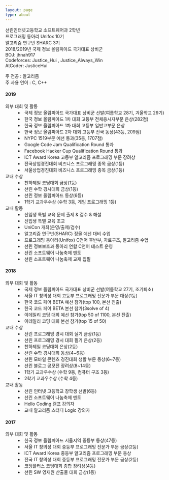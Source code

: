 ```yaml
---
layout: page
type: about
---
```


<p>
  선린인터넷고등학교 소프트웨어과 2학년<br>
  프로그래밍 동아리 Unifox 10기<br>
  알고리즘 연구반 SHARC 3기<br>
  2018/2019년 국제 정보 올림피아드 국가대표 상비군<br>
  BOJ: jhnah917<br>
  Codeforces: Justice_Hui , Justice_Always_Win<br>
  AtCoder: JusticeHui
</p>

<p>
  주 전공 : 알고리즘<br>
  주 사용 언어 : C, C++
</p>

<p>
  <h4>2019</h4>
  <dl>
    <dt>외부 대회 및 활동</dt>
    <dd>
      <li>국제 정보 올림피아드 국가대표 상비군 선발(여름학교 28기, 겨울학교 29기)</li>
      <li>한국 정보 올림피아드 1차 대회 고등부 전체응시자부문 은상(282점)</li>
      <li>한국 정보 올림피아드 1차 대회 고등부 일반고부문 은상</li>
      <li>한국 정보 올림피아드 2차 대회 고등부 전국 동상(43등, 209점)</li>
      <li>NYPC 1519부문 예선 통과(35등, 1707점)</li>
      <li>Google Code Jam Qualification Round 통과</li>
      <li>Facebook Hacker Cup Qualification Round 통과</li>
      <li>ICT Award Korea 고등부 알고리즘 프로그래밍 부문 장려상</li>
      <li>전국상업경진대회 비즈니스 프로그래밍 종목 금상(1등)</li>
      <li>서울상업경진대회 비즈니스 프로그래밍 종목 금상(1등)</li>
    </dd>
    <dt>교내 수상</dt>
    <dd>
      <li>천하제일 코딩대회 금상(1등)</li>
      <li>선린 수학 경시대회 금상(1등)</li>
      <li>선린 정보 올림피아드 동상(6등)</li>
      <li>1학기 교과우수상 (수학 3등, 게임 프로그래밍 1등)</li>
    </dd>
    <dt>교내 활동</dt>
    <dd>
      <li>신입생 특별 교육 문제 출제 &amp; 검수 &amp; 해설</li>
      <li>신입생 특별 교육 조교</li>
      <li>UniCon 개최(운영/출제/검수)</li>
      <li>알고리즘 연구반(SHARC) 정올 예선 대비 수업</li>
      <li>프로그래밍 동아리(Unifox) C언어 후반부, 자료구조, 알고리즘 수업</li>
      <li>선린 정보보호과 동아리 연합 C언어 테스트 운영</li>
      <li>선린 소프트웨어 나눔축제 멘토</li>
      <li>선린 소프트웨어 나눔축제 교재 집필</li>
    </dd>
  </dl>
</p>

<p>
  <h4>2018</h4>
  <dl>
    <dt>외부 대회 및 활동</dt>
    <dd>
      <li>국제 정보 올림피아드 국가대표 상비군 선발(여름학교 27기, 조기퇴소)</li>
      <li>서울 IT 창의성 대회 고등부 프로그래밍 전문가 부문 대상(1등)</li>
      <li>한국 코드 페어 BETA 예선 참가(top 100, 본선 진출)</li>
      <li>한국 코드 페어 BETA 본선 참가(3solve of 4)</li>
      <li>이데일리 코딩 대회 예선 참가(top 50 of 1100, 본선 진출)</li>
      <li>이데일리 코딩 대회 본선 참가(top 15 of 50)</li>
    </dd>
    <dt>교내 수상</dt>
    <dd>
      <li>선린 프로그래밍 경시 대회 실기 금상(1등)</li>
      <li>선린 프로그래밍 경시 대회 필기 은상(2등)</li>
      <li>천하제일 코딩대회 은상(2등)</li>
      <li>선린 수학 경시대회 동상(4~6등)</li>
      <li>선린 모바일 콘텐츠 경진대회 생활 부문 동상(6~7등)</li>
      <li>선린 블로그 공모전 장려상(8~14등)</li>
      <li>1학기 교과우수상 (수학 9등, 컴퓨터 구조 3등)</li>
      <li>2학기 교과우수상 (수학 4등)</li>
    </dd>
    <dt>교내 활동</dt>
    <dd>
      <li>선린 인터넷 고등학교 장학생 선발(6등)</li>
      <li>선린 소프트웨어 나눔축제 멘토</li>
      <li>Hello Coding 캠프 강의자</li>
      <li>교내 알고리즘 스터디 Logic 강의자</li>
    </dd>
  </dl>
</p>

<p>
  <h4>2017</h4>
  <dl>
    <dt>외부 대회 및 활동</dt>
    <dd>
      <li>한국 정보 올림피아드 서울지역 중등부 동상(47등)</li>
      <li>서울 IT 창의성 대회 중등부 프로그래밍 전문가 부문 금상(2등)</li>
      <li>ICT Award Korea 중등부 알고리즘 프로그래밍 부문 동상</li>
      <li>전국 IT 창의성 대회 중등부 프로그래밍 전문가 부문 금상(2등)</li>
      <li>코딩플러스 코딩대회 종합 장려상(4등)</li>
      <li>선린 SW 영재원 산출물 대회 금상(1등)</li>
    </dd>
  </dl>
</p>
